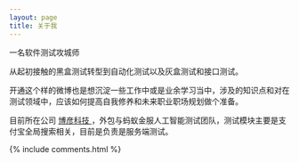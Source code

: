 ```yaml
---
layout: page
title: 关于我 
---
```


一名软件测试攻城师
<p>
从起初接触的黑盒测试转型到自动化测试以及灰盒测试和接口测试。
<p>
开通这个样的微博也是想沉淀一些工作中或是业余学习当中，涉及的知识点和对在测试领域中，应该如何提高自我修养和未来职业职场规划做个准备。
<p>

目前所在公司
<a target="_blank" href="http://www.beyondsoft.com/"> 博彦科技 </a>，外包与蚂蚁金服人工智能测试团队，测试模块主要是支付宝全局搜索相关，目前是负责是服务端测试。
<p>

{% include comments.html %}




